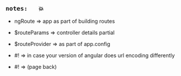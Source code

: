 ### <kbd>notes: &nbsp; :boom:</kbd>

- ngRoute         => app as part of building routes
- $routeParams    => controller details partial
- $routeProvider  => as part of app.config
- #!              => in case your version of angular does url encoding differently
                     
- #!              => (page back)
